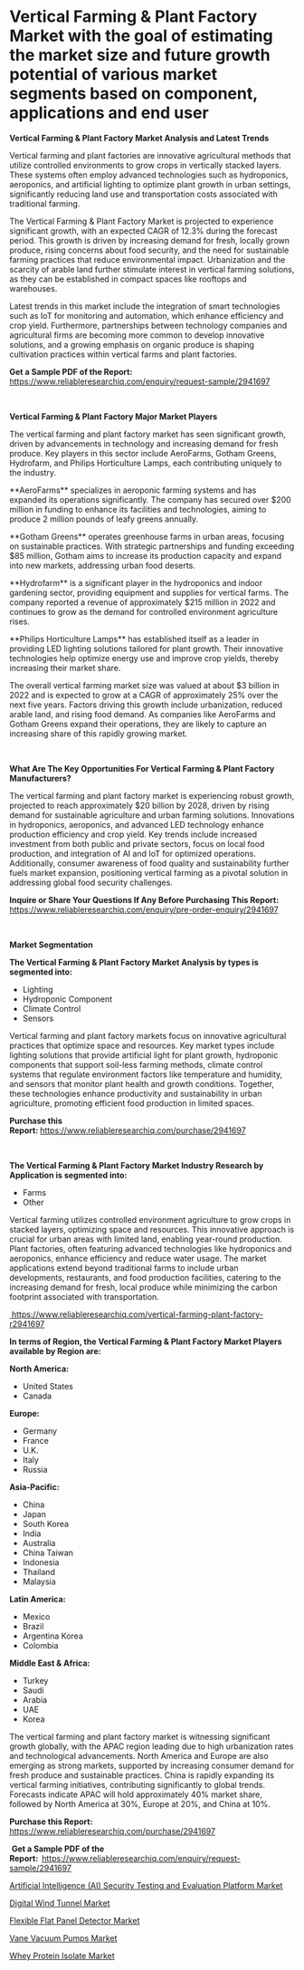 <p><h1>Vertical Farming & Plant Factory Market with the goal of estimating the market size and future growth potential of various market segments based on component, applications and end user</h1></p><p><strong>Vertical Farming & Plant Factory Market Analysis and Latest Trends</strong></p>
<p><p>Vertical farming and plant factories are innovative agricultural methods that utilize controlled environments to grow crops in vertically stacked layers. These systems often employ advanced technologies such as hydroponics, aeroponics, and artificial lighting to optimize plant growth in urban settings, significantly reducing land use and transportation costs associated with traditional farming.</p><p>The Vertical Farming & Plant Factory Market is projected to experience significant growth, with an expected CAGR of 12.3% during the forecast period. This growth is driven by increasing demand for fresh, locally grown produce, rising concerns about food security, and the need for sustainable farming practices that reduce environmental impact. Urbanization and the scarcity of arable land further stimulate interest in vertical farming solutions, as they can be established in compact spaces like rooftops and warehouses.</p><p>Latest trends in this market include the integration of smart technologies such as IoT for monitoring and automation, which enhance efficiency and crop yield. Furthermore, partnerships between technology companies and agricultural firms are becoming more common to develop innovative solutions, and a growing emphasis on organic produce is shaping cultivation practices within vertical farms and plant factories.</p></p>
<p><strong>Get a Sample PDF of the Report:&nbsp;</strong> <a href="https://www.reliableresearchiq.com/enquiry/request-sample/2941697?utm_campaign=1876&utm_medium=2&utm_source=Github&utm_content=ia&utm_term=15032025&utm_id=vertical-farming-plant-factory">https://www.reliableresearchiq.com/enquiry/request-sample/2941697</a></p>
<p>&nbsp;</p>
<p><strong>Vertical Farming & Plant Factory Major Market Players</strong></p>
<p><p>The vertical farming and plant factory market has seen significant growth, driven by advancements in technology and increasing demand for fresh produce. Key players in this sector include AeroFarms, Gotham Greens, Hydrofarm, and Philips Horticulture Lamps, each contributing uniquely to the industry.</p><p>**AeroFarms** specializes in aeroponic farming systems and has expanded its operations significantly. The company has secured over $200 million in funding to enhance its facilities and technologies, aiming to produce 2 million pounds of leafy greens annually. </p><p>**Gotham Greens** operates greenhouse farms in urban areas, focusing on sustainable practices. With strategic partnerships and funding exceeding $85 million, Gotham aims to increase its production capacity and expand into new markets, addressing urban food deserts.</p><p>**Hydrofarm** is a significant player in the hydroponics and indoor gardening sector, providing equipment and supplies for vertical farms. The company reported a revenue of approximately $215 million in 2022 and continues to grow as the demand for controlled environment agriculture rises.</p><p>**Philips Horticulture Lamps** has established itself as a leader in providing LED lighting solutions tailored for plant growth. Their innovative technologies help optimize energy use and improve crop yields, thereby increasing their market share.</p><p>The overall vertical farming market size was valued at about $3 billion in 2022 and is expected to grow at a CAGR of approximately 25% over the next five years. Factors driving this growth include urbanization, reduced arable land, and rising food demand. As companies like AeroFarms and Gotham Greens expand their operations, they are likely to capture an increasing share of this rapidly growing market.</p></p>
<p>&nbsp;</p>
<p><strong>What Are The Key Opportunities For Vertical Farming & Plant Factory Manufacturers?</strong></p>
<p><p>The vertical farming and plant factory market is experiencing robust growth, projected to reach approximately $20 billion by 2028, driven by rising demand for sustainable agriculture and urban farming solutions. Innovations in hydroponics, aeroponics, and advanced LED technology enhance production efficiency and crop yield. Key trends include increased investment from both public and private sectors, focus on local food production, and integration of AI and IoT for optimized operations. Additionally, consumer awareness of food quality and sustainability further fuels market expansion, positioning vertical farming as a pivotal solution in addressing global food security challenges.</p></p>
<p><strong>Inquire or Share Your Questions If Any Before Purchasing This Report:</strong> <a href="https://www.reliableresearchiq.com/enquiry/pre-order-enquiry/2941697?utm_campaign=1876&utm_medium=2&utm_source=Github&utm_content=ia&utm_term=15032025&utm_id=vertical-farming-plant-factory">https://www.reliableresearchiq.com/enquiry/pre-order-enquiry/2941697</a></p>
<p>&nbsp;</p>
<p><strong>Market Segmentation</strong></p>
<p><strong>The Vertical Farming & Plant Factory Market Analysis by types is segmented into:</strong></p>
<p><ul><li>Lighting</li><li>Hydroponic Component</li><li>Climate Control</li><li>Sensors</li></ul></p>
<p><p>Vertical farming and plant factory markets focus on innovative agricultural practices that optimize space and resources. Key market types include lighting solutions that provide artificial light for plant growth, hydroponic components that support soil-less farming methods, climate control systems that regulate environment factors like temperature and humidity, and sensors that monitor plant health and growth conditions. Together, these technologies enhance productivity and sustainability in urban agriculture, promoting efficient food production in limited spaces.</p></p>
<p><strong>Purchase this Report:&nbsp;</strong><a href="https://www.reliableresearchiq.com/purchase/2941697?utm_campaign=1876&utm_medium=2&utm_source=Github&utm_content=ia&utm_term=15032025&utm_id=vertical-farming-plant-factory">https://www.reliableresearchiq.com/purchase/2941697</a></p>
<p>&nbsp;</p>
<p><strong>The Vertical Farming & Plant Factory Market Industry Research by Application is segmented into:</strong></p>
<p><ul><li>Farms</li><li>Other</li></ul></p>
<p><p>Vertical farming utilizes controlled environment agriculture to grow crops in stacked layers, optimizing space and resources. This innovative approach is crucial for urban areas with limited land, enabling year-round production. Plant factories, often featuring advanced technologies like hydroponics and aeroponics, enhance efficiency and reduce water usage. The market applications extend beyond traditional farms to include urban developments, restaurants, and food production facilities, catering to the increasing demand for fresh, local produce while minimizing the carbon footprint associated with transportation.</p></p>
<p><a href="https://www.reliableresearchiq.com/vertical-farming-plant-factory-r2941697?utm_campaign=1876&utm_medium=2&utm_source=Github&utm_content=ia&utm_term=15032025&utm_id=vertical-farming-plant-factory">&nbsp;https://www.reliableresearchiq.com/vertical-farming-plant-factory-r2941697</a></p>
<p><strong>In terms of Region, the Vertical Farming & Plant Factory Market Players available by Region are:</strong></p>
<p>
    <p> <strong> North America: </strong>
        <ul>
            <li>United States</li>
            <li>Canada</li>
        </ul>
        </p> 
    <p> <strong> Europe: </strong>
        <ul>
            <li>Germany</li>
            <li>France</li>
            <li>U.K.</li>
            <li>Italy</li>
            <li>Russia</li>
        </ul>
        </p> 
    <p> <strong> Asia-Pacific: </strong>
        <ul>
            <li>China</li>
            <li>Japan</li>
            <li>South Korea</li>
            <li>India</li>
            <li>Australia</li>
            <li>China Taiwan</li>
            <li>Indonesia</li>
            <li>Thailand</li>
            <li>Malaysia</li>
        </ul>
        </p> 
    <p> <strong> Latin America: </strong>
        <ul>
            <li>Mexico</li>
            <li>Brazil</li>
            <li>Argentina Korea</li>
            <li>Colombia</li>
        </ul>
        </p> 
    <p> <strong> Middle East & Africa: </strong>
        <ul>
            <li>Turkey</li>
            <li>Saudi</li>
            <li>Arabia</li>
            <li>UAE</li>
            <li>Korea</li>
        </ul>
    </p>
    </p>
<p><p>The vertical farming and plant factory market is witnessing significant growth globally, with the APAC region leading due to high urbanization rates and technological advancements. North America and Europe are also emerging as strong markets, supported by increasing consumer demand for fresh produce and sustainable practices. China is rapidly expanding its vertical farming initiatives, contributing significantly to global trends. Forecasts indicate APAC will hold approximately 40% market share, followed by North America at 30%, Europe at 20%, and China at 10%.</p></p>
<p><strong>Purchase this Report: </strong><a href="https://www.reliableresearchiq.com/purchase/2941697?utm_campaign=1876&utm_medium=2&utm_source=Github&utm_content=ia&utm_term=15032025&utm_id=vertical-farming-plant-factory">https://www.reliableresearchiq.com/purchase/2941697</a></p>
<p>&nbsp;<strong>Get a Sample PDF of the Report:&nbsp;&nbsp;</strong><a href="https://www.reliableresearchiq.com/enquiry/request-sample/2941697?utm_campaign=1876&utm_medium=2&utm_source=Github&utm_content=ia&utm_term=15032025&utm_id=vertical-farming-plant-factory">https://www.reliableresearchiq.com/enquiry/request-sample/2941697</a></p>
<p><strong></strong></p>
<p><p><a href="https://github.com/omemaeuseda/Market-Research-Report-List-1/blob/main/artificial-intelligence-ai-security-testing-and-evaluation-platform-market.md?utm_campaign=1876&utm_medium=2&utm_source=Github&utm_content=ia&utm_term=15032025&utm_id=vertical-farming-plant-factory">Artificial Intelligence (AI) Security Testing and Evaluation Platform Market</a></p><p><a href="https://github.com/burnicndole/Market-Research-Report-List-1/blob/main/digital-wind-tunnel-market.md?utm_campaign=1876&utm_medium=2&utm_source=Github&utm_content=ia&utm_term=15032025&utm_id=vertical-farming-plant-factory">Digital Wind Tunnel Market</a></p><p><a href="https://github.com/navodfetiya/Market-Research-Report-List-1/blob/main/flexible-flat-panel-detector-market.md?utm_campaign=1876&utm_medium=2&utm_source=Github&utm_content=ia&utm_term=15032025&utm_id=vertical-farming-plant-factory">Flexible Flat Panel Detector Market</a></p><p><a href="https://github.com/doganaqev/Market-Research-Report-List-1/blob/main/vane-vacuum-pumps-market.md?utm_campaign=1876&utm_medium=2&utm_source=Github&utm_content=ia&utm_term=15032025&utm_id=vertical-farming-plant-factory">Vane Vacuum Pumps Market</a></p><p><a href="https://github.com/cevzarvargem/Market-Research-Report-List-1/blob/main/whey-protein-isolate-market.md?utm_campaign=1876&utm_medium=2&utm_source=Github&utm_content=ia&utm_term=15032025&utm_id=vertical-farming-plant-factory">Whey Protein Isolate Market</a></p></p>